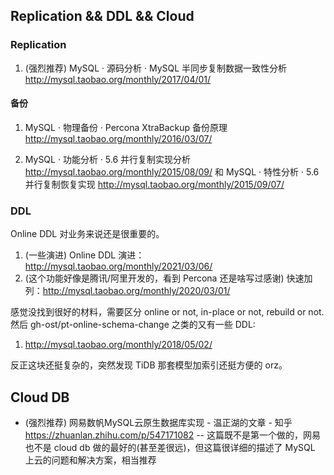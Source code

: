 ## Replication && DDL && Cloud

### Replication

1. (强烈推荐) MySQL · 源码分析 · MySQL 半同步复制数据一致性分析 http://mysql.taobao.org/monthly/2017/04/01/

#### 备份

1. MySQL · 物理备份 · Percona XtraBackup 备份原理 http://mysql.taobao.org/monthly/2016/03/07/

2. MySQL · 功能分析 · 5.6 并行复制实现分析 http://mysql.taobao.org/monthly/2015/08/09/ 和 MySQL · 特性分析 · 5.6 并行复制恢复实现 http://mysql.taobao.org/monthly/2015/09/07/


### DDL

Online DDL 对业务来说还是很重要的。

1. (一些演进) Online DDL 演进： http://mysql.taobao.org/monthly/2021/03/06/
2. (这个功能好像是腾讯/阿里开发的，看到 Percona 还是啥写过感谢) 快速加列：http://mysql.taobao.org/monthly/2020/03/01/

感觉没找到很好的材料，需要区分 online or not, in-place or not, rebuild or not. 然后 gh-ost/pt-online-schema-change 之类的又有一些 DDL:

1. http://mysql.taobao.org/monthly/2018/05/02/

反正这块还挺复杂的，突然发现 TiDB 那套模型加索引还挺方便的 orz。

## Cloud DB

* (强烈推荐) 网易数帆MySQL云原生数据库实现 - 温正湖的文章 - 知乎
https://zhuanlan.zhihu.com/p/547171082 -- 这篇既不是第一个做的，网易也不是 cloud db 做的最好的(甚至差很远)，但这篇很详细的描述了 MySQL 上云的问题和解决方案，相当推荐